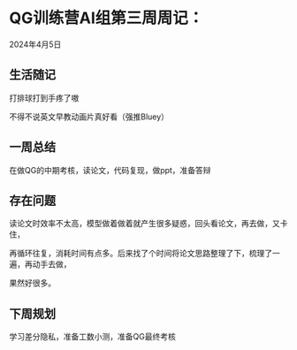 # QG训练营AI组第三周周记：

2024年4月5日

## 生活随记

打排球打到手疼了嗷

不得不说英文早教动画片真好看（强推Bluey）

## 一周总结

在做QG的中期考核，读论文，代码复现，做ppt，准备答辩

## 存在问题

读论文时效率不太高，模型做着做着就产生很多疑惑，回头看论文，再去做，又卡住，

再循环往复，消耗时间有点多。后来找了个时间将论文思路整理了下，梳理了一遍，再动手去做，

果然好很多。


## 下周规划

学习差分隐私，准备工数小测，准备QG最终考核